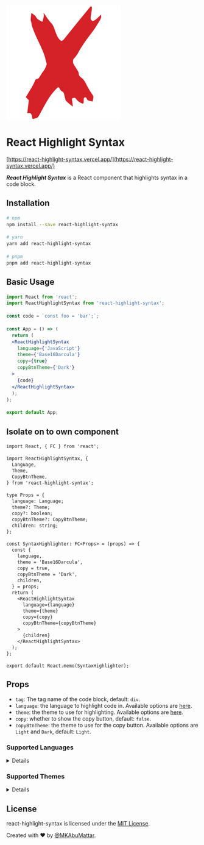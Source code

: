 ![React Highlight Syntax](./assets/devicons-react-original.svg)

# React Highlight Syntax

[https://react-highlight-syntax.vercel.app/](https://react-highlight-syntax.vercel.app/)

***React Highlight Syntax*** is a React component that highlights syntax in a code block.

## Installation

```bash
# npm
npm install --save react-highlight-syntax

# yarn
yarn add react-highlight-syntax

# pnpm
pnpm add react-highlight-syntax
```

## Basic Usage

```jsx
import React from 'react';
import ReactHighlightSyntax from 'react-highlight-syntax';

const code = `const foo = 'bar';`;

const App = () => (
  return (
  <ReactHighlightSyntax 
    language={'JavaScript'}
    theme={'Base16Darcula'}
    copy={true}
    copyBtnTheme={'Dark'}
  >
    {code}
  </ReactHighlightSyntax>
  );
);

export default App;
```

## Isolate on to own component

```tsx
import React, { FC } from 'react';

import ReactHighlightSyntax, {
  Language,
  Theme,
  CopyBtnTheme,
} from 'react-highlight-syntax';

type Props = {
  language: Language;
  theme?: Theme;
  copy?: boolean;
  copyBtnTheme?: CopyBtnTheme;
  children: string;
};

const SyntaxHighlighter: FC<Props> = (props) => {
  const {
    language,
    theme = 'Base16Darcula',
    copy = true,
    copyBtnTheme = 'Dark',
    children,
  } = props;
  return (
    <ReactHighlightSyntax
      language={language}
      theme={theme}
      copy={copy}
      copyBtnTheme={copyBtnTheme}
    >
      {children}
    </ReactHighlightSyntax>
  );
};

export default React.memo(SyntaxHighlighter);
```

## Props

- `tag`: The tag name of the code block, default: `div`.
- `language`: the language to highlight code in. Available options are [here](#supported-languages).
- `theme`: the theme to use for highlighting. Available options are [here](#supported-themes).
- `copy`: whether to show the copy button, default: `false`.
- `copyBtnTheme`: the theme to use for the copy button. Available options are `Light` and `Dark`, default: `Light`.

### Supported Languages

<details>

- Properties
- 1CEnterprise
- ARMAssembly
- AVRAssembly
- ActionScript
- Ada
- AngelScript
- ApacheAccessLog
- ApacheConfig
- AppleScript
- ArcGISArcade
- Arduino
- AsciiDoc
- AspectJ
- AugmentedBackusNaurForm
- AutoHotkey
- AutoIt
- Awk
- BASIC
- BackusNaurForm
- Bash
- BatchFile(DOS)
- Brainfuck
- C
- C#
- C++
- CAL
- CMake
- CSP
- CSS
- CacheObjectScript
- CapnProto
- Ceylon
- Clean
- Clojure
- ClojureREPL
- CoffeeScript
- Coq
- Crystal
- D
- DNSZone
- Dart
- Delphi
- DeviceTree
- Diff
- Django
- Dockerfile
- Dust
- ERB(EmbeddedRuby)
- Elixir
- Elm
- Erlang
- ErlangREPL
- ExcelFormulae
- ExtendedBackusNaurForm
- F#
- FIX
- Flix
- Fortran
- Gcode(ISO6983)
- GAMS
- GAUSS
- GLSL
- GML
- Gherkin
- Go
- Golo
- Gradle
- GraphQL
- Groovy
- HAML
- HSP
- HTML
- HTTP
- Handlebars
- Haskell
- Haxe
- Hy
- INI
- IRPF90
- ISBL
- Inform7
- IntelX86Assembly
- JBossCLI
- JSON
- Java
- JavaScript
- Julia
- JuliaREPL
- Kotlin
- LDIF
- LLVMIR
- LSL(LindenScriptingLanguage)
- LaTeX
- Lasso
- Leaf
- Less
- Lisp
- LiveCode
- LiveScript
- Lua
- MEL
- MIPSAssembly
- Makefile
- Markdown
- Matlab
- Maxima
- Mercury
- MicrotikRouterOSScript
- Mizar
- Mojolicious
- Monkey
- MoonScript
- N1QL
- NSIS
- NestedText
- NginxConfig
- Nim
- Nix
- NodeREPL
- OCaml
- ObjectiveC
- OpenSCAD
- OracleRulesLanguage
- Oxygene
- PHP
- PHPTemplate
- PLpgSQL
- PacketFilterConfig
- Parser3
- Perl
- PlainText
- Pony
- PostgreSQL
- PowerShell
- Processing
- Prolog
- ProtocolBuffers
- Puppet
- PureBASIC
- Python
- PythonREPL
- PythonProfiler
- Q
- QML
- R
- ReasonML
- RenderManRIB
- RenderManRSL
- Roboconf
- Ruby
- Rust
- SAS
- SCSS
- SML(StandardML)
- SQF
- SQL
- STEPPart21
- Scala
- Scheme
- Scilab
- ShellSession
- Smali
- Smalltalk
- Stan
- Stata
- Stylus
- SubUnit
- Swift
- TOML
- TP
- TaggerScript
- Tcl
- TestAnythingProtocol
- Thrift
- Twig
- TypeScript
- VBScript
- VBScriptInHTML
- VHDL
- Vala
- Verilog
- VimScript
- VisualBasicNET
- WebAssembly
- WolframLanguage
- Wren
- X++
- XL
- XML
- XQuery
- YAML
- Zephir
- Crmsh
- Dsconfig

</details>

### Supported Themes

<details>

- 1cLight
- A11yDark
- A11yLight
- Agate
- AnOldHope
- Androidstudio
- ArduinoLight
- Arta
- Ascetic
- AtomOneDarkReasonable
- AtomOneDark
- AtomOneLight
- Base163024
- Base16Apathy
- Base16Apprentice
- Base16Ashes
- Base16AtelierCaveLight
- Base16AtelierCave
- Base16AtelierDuneLight
- Base16AtelierDune
- Base16AtelierEstuaryLight
- Base16AtelierEstuary
- Base16AtelierForestLight
- Base16AtelierForest
- Base16AtelierHeathLight
- Base16AtelierHeath
- Base16AtelierLakesideLight
- Base16AtelierLakeside
- Base16AtelierPlateauLight
- Base16AtelierPlateau
- Base16AtelierSavannaLight
- Base16AtelierSavanna
- Base16AtelierSeasideLight
- Base16AtelierSeaside
- Base16AtelierSulphurpoolLight
- Base16AtelierSulphurpool
- Base16Atlas
- Base16Bespin
- Base16BlackMetalBathory
- Base16BlackMetalBurzum
- Base16BlackMetalDarkFuneral
- Base16BlackMetalGorgoroth
- Base16BlackMetalImmortal
- Base16BlackMetalKhold
- Base16BlackMetalMarduk
- Base16BlackMetalMayhem
- Base16BlackMetalNile
- Base16BlackMetalVenom
- Base16BlackMetal
- Base16Brewer
- Base16Bright
- Base16Brogrammer
- Base16BrushTreesDark
- Base16BrushTrees
- Base16Chalk
- Base16Circus
- Base16ClassicDark
- Base16ClassicLight
- Base16Codeschool
- Base16Colors
- Base16Cupcake
- Base16Cupertino
- Base16Danqing
- Base16Darcula
- Base16DarkViolet
- Base16Darkmoss
- Base16Darktooth
- Base16Decaf
- Base16DefaultDark
- Base16DefaultLight
- Base16Dirtysea
- Base16Dracula
- Base16EdgeDark
- Base16EdgeLight
- Base16Eighties
- Base16Embers
- Base16EquilibriumDark
- Base16EquilibriumGrayDark
- Base16EquilibriumGrayLight
- Base16EquilibriumLight
- Base16Espresso
- Base16EvaDim
- Base16Eva
- Base16Flat
- Base16Framer
- Base16FruitSoda
- Base16Gigavolt
- Base16Github
- Base16GoogleDark
- Base16GoogleLight
- Base16GrayscaleDark
- Base16GrayscaleLight
- Base16GreenScreen
- Base16GruvboxDarkHard
- Base16GruvboxDarkMedium
- Base16GruvboxDarkPale
- Base16GruvboxDarkSoft
- Base16GruvboxLightHard
- Base16GruvboxLightMedium
- Base16GruvboxLightSoft
- Base16Hardcore
- Base16Harmonic16Dark
- Base16Harmonic16Light
- Base16HeetchDark
- Base16HeetchLight
- Base16Helios
- Base16Hopscotch
- Base16HorizonDark
- Base16HorizonLight
- Base16HumanoidDark
- Base16HumanoidLight
- Base16IaDark
- Base16IaLight
- Base16IcyDark
- Base16IrBlack
- Base16Isotope
- Base16Kimber
- Base16LondonTube
- Base16Macintosh
- Base16Marrakesh
- Base16Materia
- Base16MaterialDarker
- Base16MaterialLighter
- Base16MaterialPalenight
- Base16MaterialVivid
- Base16Material
- Base16MellowPurple
- Base16MexicoLight
- Base16Mocha
- Base16Monokai
- Base16Nebula
- Base16Nord
- Base16Nova
- Base16Ocean
- Base16Oceanicnext
- Base16OneLight
- Base16Onedark
- Base16OutrunDark
- Base16PapercolorDark
- Base16PapercolorLight
- Base16Paraiso
- Base16Pasque
- Base16Phd
- Base16Pico
- Base16Pop
- Base16Porple
- Base16Qualia
- Base16Railscasts
- Base16Rebecca
- Base16RosPineDawn
- Base16RosPineMoon
- Base16RosPine
- Base16Sagelight
- Base16Sandcastle
- Base16SetiUi
- Base16Shapeshifter
- Base16SilkDark
- Base16SilkLight
- Base16Snazzy
- Base16SolarFlareLight
- Base16SolarFlare
- Base16SolarizedDark
- Base16SolarizedLight
- Base16Spacemacs
- Base16Summercamp
- Base16SummerfruitDark
- Base16SummerfruitLight
- Base16SynthMidnightTerminalDark
- Base16SynthMidnightTerminalLight
- Base16Tango
- Base16Tender
- Base16TomorrowNight
- Base16Tomorrow
- Base16Twilight
- Base16UnikittyDark
- Base16UnikittyLight
- Base16Vulcan
- Base16Windows10Light
- Base16Windows10
- Base16Windows95Light
- Base16Windows95
- Base16WindowsHighContrastLight
- Base16WindowsHighContrast
- Base16WindowsNtLight
- Base16WindowsNt
- Base16Woodland
- Base16XcodeDusk
- Base16Zenburn
- CodepenEmbed
- ColorBrewer
- CybertopiaCherry
- CybertopiaDimmer
- CybertopiaIcecap
- CybertopiaSaturated
- Dark
- Default
- Devibeans
- Docco
- Far
- Felipec
- Foundation
- GithubDarkDimmed
- GithubDark
- Github
- Gml
- Googlecode
- GradientDark
- GradientLight
- Grayscale
- Hybrid
- Idea
- IntellijLight
- IrBlack
- IsblEditorDark
- IsblEditorLight
- KimbieDark
- KimbieLight
- Lightfair
- Lioshi
- Magula
- MonoBlue
- MonokaiSublime
- Monokai
- NightOwl
- NnfxDark
- NnfxLight
- Nord
- Obsidian
- PandaSyntaxDark
- PandaSyntaxLight
- ParaisoDark
- ParaisoLight
- Purebasic
- QtcreatorDark
- QtcreatorLight
- Rainbow
- RosePineDawn
- RosePineMoon
- RosePine
- Routeros
- SchoolBook
- ShadesOfPurple
- Srcery
- StackoverflowDark
- StackoverflowLight
- Sunburst
- TokyoNightDark
- TokyoNightLight
- TomorrowNightBlue
- TomorrowNightBright
- Vs
- Vs2015
- Xcode
- Xt256

</details>

## License

react-highlight-syntax is licensed under the [MIT License](./LICENSE).

Created with ♥ by [@MKAbuMattar](https://github.com/MKAbuMattar).
